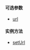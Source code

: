 #### 可选参数

- <a href="openlayers/source/xyz/options/url.html" target="_blank">url</a>

#### 实例方法

- <a href="openlayers/source/xyz/methods/setUrl.html" target="_blank">setUrl</a>